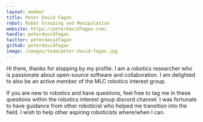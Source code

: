 ```yaml
---
layout: member
title: Peter David Fagan
robot: Robot Grasping and Manipulation
website: https://peterdavidfagan.com/
handle: peterdavidfagan
twitter: peterdavidfagan
github: peterdavidfagan
image: /images/team/peter-david-fagan.jpg
---
```


Hi there, thanks for stopping by my profile. I am a robotics researcher who is passionate about open-source software and collaboration. I am delighted to also be an active member of the MLC robotics interest group. 

If you are new to robotics and have questions, feel free to tag me in these questions within the robotics interest group discord channel. I was fortunate to have guidance from other roboticist who helped me transition into the field. I wish to help other aspiring roboticists where/when I can.  


